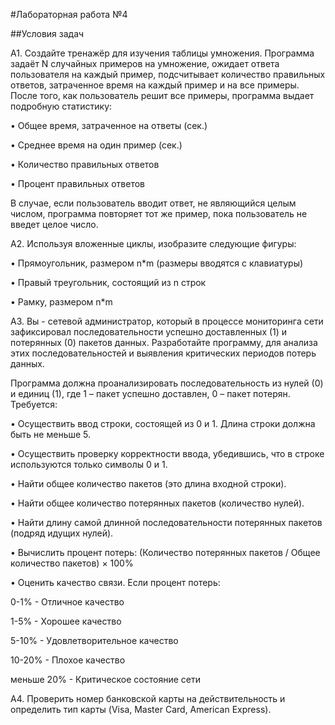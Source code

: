 #Лабораторная работа №4

##Условия задач

А1. Создайте тренажёр для изучения таблицы умножения. Программа задаёт N случайных примеров на умножение, ожидает ответа пользователя на каждый пример, подсчитывает количество правильных ответов, затраченное время на каждый пример и на все примеры. После того, как пользователь решит все примеры, программа выдает подробную статистику:

• Общее время, затраченное на ответы (сек.)

• Среднее время на один пример (сек.)

• Количество правильных ответов

• Процент правильных ответов

В случае, если пользователь вводит ответ, не являющийся целым числом, программа повторяет тот же пример, пока пользователь не введет целое число.

А2. Используя вложенные циклы, изобразите следующие фигуры:

• Прямоугольник, размером n*m (размеры вводятся с клавиатуры)

• Правый треугольник, состоящий из n строк

• Рамку, размером n*m

А3. Вы - сетевой администратор, который в процессе мониторинга сети зафиксировал
последовательности успешно доставленных (1) и потерянных (0) пакетов данных. Разработайте
программу, для анализа этих последовательностей и выявления критических периодов потерь
данных.

Программа должна проанализировать последовательность из нулей (0) и единиц (1), где 1 – пакет
успешно доставлен, 0 – пакет потерян. Требуется:

• Осуществить ввод строки, состоящей из 0 и 1. Длина строки должна быть не меньше 5.

• Осуществить проверку корректности ввода, убедившись, что в строке используются только
символы 0 и 1.

• Найти общее количество пакетов (это длина входной строки).

• Найти общее количество потерянных пакетов (количество нулей).

• Найти длину самой длинной последовательности потерянных пакетов (подряд идущих
нулей).

• Вычислить процент потерь: (Количество потерянных пакетов / Общее количество пакетов) ×
100%

• Оценить качество связи. Если процент потерь:

0-1% - Отличное качество

1-5% - Хорошее качество

5-10% - Удовлетворительное качество

10-20% - Плохое качество

меньше 20% - Критическое состояние сети

А4. Проверить номер банковской карты на действительность и определить тип карты (Visa, Master Card, American Express). 
